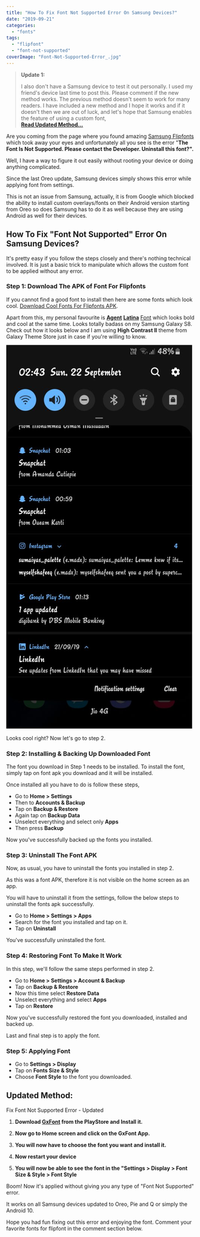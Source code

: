 ```yaml
---
title: "How To Fix Font Not Supported Error On Samsung Devices?"
date: "2019-09-21"
categories: 
  - "fonts"
tags: 
  - "flipfont"
  - "font-not-supported"
coverImage: "Font-Not-Supported-Error_.jpg"
---
```


> **Update 1:**
> 
> I also don't have a Samsung device to test it out personally. I used my friend's device last time to post this. Please comment if the new method works. The previous method doesn't seem to work for many readers. I have included a new method and I hope it works and if it doesn't then we are out of luck, and let's hope that Samsung enables the feature of using a custom font,  
> **[Read Updated Method...](#updatedmethod)**

Are you coming from the page where you found amazing [Samsung Flipfonts](https://sastaeinstein.com/cool-fonts-samsung-galaxy.html) which took away your eyes and unfortunately all you see is the error "**The Font Is Not Supported. Please contact the Developer. Uninstall this font?".**

Well, I have a way to figure it out easily without rooting your device or doing anything complicated.

Since the last Oreo update, Samsung devices simply shows this error while applying font from settings.

This is not an issue from Samsung, actually, it is from Google which blocked the ability to install custom overlays/fonts on their Android version starting from Oreo so does Samsung has to do it as well because they are using Android as well for their devices.

## How To Fix "Font Not Supported" Error On Samsung Devices?

It's pretty easy if you follow the steps closely and there's nothing technical involved. It is just a basic trick to manipulate which allows the custom font to be applied without any error.

### Step 1: Download The APK of Font For Flipfonts

If you cannot find a good font to install then here are some fonts which look cool. [Download Cool Fonts For Flipfonts APK](https://sastaeinstein.com/cool-fonts-samsung-galaxy.html).

Apart from this, my personal favourite is [](https://apkmeet.com/en/apk/1365320-com.monotype.android.font.agent) **[Agent](https://apkmeet.com/en/apk/1365320-com.monotype.android.font.agent)** [](https://apkmeet.com/en/apk/1365320-com.monotype.android.font.agent) **[Latina](https://apkmeet.com/en/apk/1365320-com.monotype.android.font.agent)** [Font](https://apkmeet.com/en/apk/1365320-com.monotype.android.font.agent) which looks bold and cool at the same time. Looks totally badass on my Samsung Galaxy S8. Check out how it looks below and I am using **High Contrast II** theme from Galaxy Theme Store just in case if you're willing to know.

![Samsung Font Not Supported Flipfont Error Fix](images/S8-Font-Not-Support-498x1024.jpg)

Looks cool right? Now let's go to step 2.

### Step 2: Installing & Backing Up Downloaded Font

The font you download in Step 1 needs to be installed. To install the font, simply tap on font apk you download and it will be installed.

Once installed all you have to do is follow these steps,

- Go to **Home > Settings**
- Then to **Accounts & Backup**
- Tap on **Backup & Restore**
- Again tap on **Backup Data**
- Unselect everything and select only **Apps**
- Then press **Backup**

Now you've successfully backed up the fonts you installed.

### Step 3: Uninstall The Font APK

Now, as usual, you have to uninstall the fonts you installed in step 2.

As this was a font APK, therefore it is not visible on the home screen as an app.

You will have to uninstall it from the settings, follow the below steps to uninstall the fonts apk successfully.

- Go to **Home > Settings > Apps**
- Search for the font you installed and tap on it.
- Tap on **Uninstall**

You've successfully uninstalled the font.

### Step 4: Restoring Font To Make It Work

In this step, we'll follow the same steps performed in step 2.

- Go to **Home > Settings > Account & Backup**
- Tap on **Backup & Restore**
- Now this time select **Restore Data**
- Unselect everything and select **Apps**
- Tap on **Restore**

Now you've successfully restored the font you downloaded, installed and backed up.

Last and final step is to apply the font.

### Step 5: Applying Font

- Go to **Settings > Display**
- Tap on **Fonts Size & Style**
- Choose **Font Style** to the font you downloaded.

## Updated Method:

Fix Font Not Supported Error - Updated

1. **Download [GxFont](https://play.google.com/store/apps/details?id=project.vivid.gxfonts&hl=en&gl=US) from the PlayStore and Install it.**
    
2. **Now go to Home screen and click on the GxFont App.**
    
3. **You will now have to choose the font you want and install it.**
    
4. **Now restart your device**
    
5. **You will now be able to see the font in the "Settings > Display > Font Size & Style > Font Style**
    

Boom! Now it's applied without giving you any type of "Font Not Supported" error.

It works on all Samsung devices updated to Oreo, Pie and Q or simply the Android 10.

Hope you had fun fixing out this error and enjoying the font. Comment your favorite fonts for flipfont in the comment section below.
